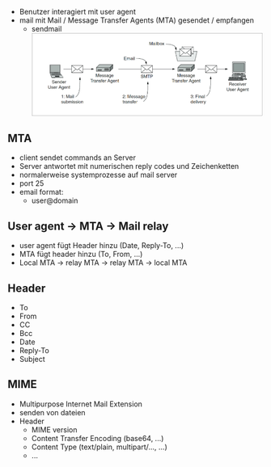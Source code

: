 - Benutzer interagiert mit user agent
- mail mit Mail / Message Transfer Agents (MTA) gesendet / empfangen
	- sendmail
![Pasted image 20221024084010](imgs/Pasted%20image%2020221024084010.png)

## MTA
- client sendet commands an Server
- Server antwortet mit numerischen reply codes und Zeichenketten
- normalerweise systemprozesse auf mail server
- port 25
- email format:
	- user@domain

## User agent -> MTA -> Mail relay
- user agent fügt Header hinzu (Date, Reply-To, ...)
- MTA fügt header hinzu (To, From, ...)
- Local MTA -> relay MTA -> relay MTA -> local MTA

## Header
- To
- From
- CC
- Bcc
- Date
- Reply-To
- Subject

## MIME
- Multipurpose Internet Mail Extension
- senden von dateien
- Header
	- MIME version
	- Content Transfer Encoding (base64, ...)
	- Content Type (text/plain, multipart/..., ...)
	- ...